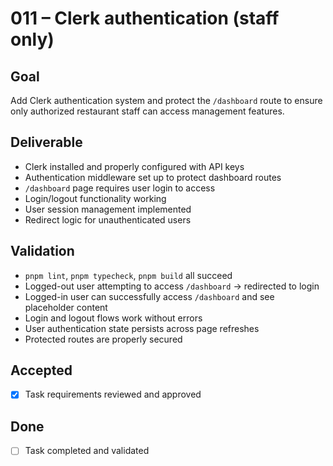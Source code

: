 # 011 – Clerk authentication (staff only)

## Goal

Add Clerk authentication system and protect the `/dashboard` route to ensure only authorized restaurant staff can access management features.

## Deliverable

- Clerk installed and properly configured with API keys
- Authentication middleware set up to protect dashboard routes
- `/dashboard` page requires user login to access
- Login/logout functionality working
- User session management implemented
- Redirect logic for unauthenticated users

## Validation

- `pnpm lint`, `pnpm typecheck`, `pnpm build` all succeed
- Logged-out user attempting to access `/dashboard` → redirected to login
- Logged-in user can successfully access `/dashboard` and see placeholder content
- Login and logout flows work without errors
- User authentication state persists across page refreshes
- Protected routes are properly secured

## Accepted

- [x] Task requirements reviewed and approved

## Done

- [ ] Task completed and validated
